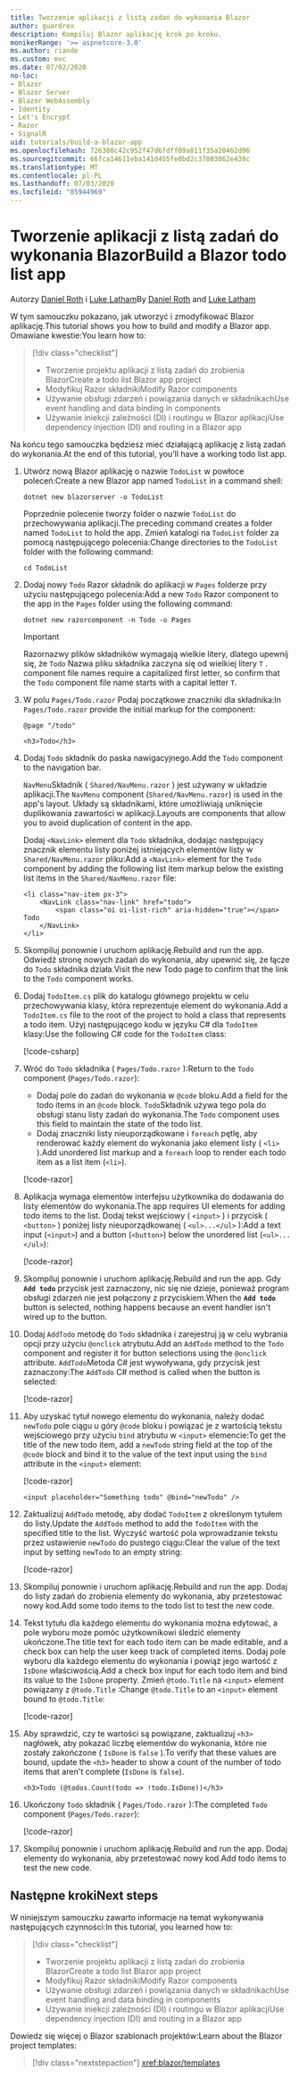 ```yaml
---
title: Tworzenie aplikacji z listą zadań do wykonania Blazor
author: guardrex
description: Kompiluj Blazor aplikację krok po kroku.
monikerRange: '>= aspnetcore-3.0'
ms.author: riande
ms.custom: mvc
ms.date: 07/02/2020
no-loc:
- Blazor
- Blazor Server
- Blazor WebAssembly
- Identity
- Let's Encrypt
- Razor
- SignalR
uid: tutorials/build-a-blazor-app
ms.openlocfilehash: 726380c42c952f47d6fdff09a811f35a20462d96
ms.sourcegitcommit: 66fca14611eba141d455fe0bd2c37803062e439c
ms.translationtype: MT
ms.contentlocale: pl-PL
ms.lasthandoff: 07/03/2020
ms.locfileid: "85944969"
---
```

# <a name="build-a-blazor-todo-list-app"></a><span data-ttu-id="676d8-103">Tworzenie aplikacji z listą zadań do wykonania Blazor</span><span class="sxs-lookup"><span data-stu-id="676d8-103">Build a Blazor todo list app</span></span>

<span data-ttu-id="676d8-104">Autorzy [Daniel Roth](https://github.com/danroth27) i [Luke Latham](https://github.com/guardrex)</span><span class="sxs-lookup"><span data-stu-id="676d8-104">By [Daniel Roth](https://github.com/danroth27) and [Luke Latham](https://github.com/guardrex)</span></span>

<span data-ttu-id="676d8-105">W tym samouczku pokazano, jak utworzyć i zmodyfikować Blazor aplikację.</span><span class="sxs-lookup"><span data-stu-id="676d8-105">This tutorial shows you how to build and modify a Blazor app.</span></span> <span data-ttu-id="676d8-106">Omawiane kwestie:</span><span class="sxs-lookup"><span data-stu-id="676d8-106">You learn how to:</span></span>

> [!div class="checklist"]
> * <span data-ttu-id="676d8-107">Tworzenie projektu aplikacji z listą zadań do zrobienia Blazor</span><span class="sxs-lookup"><span data-stu-id="676d8-107">Create a todo list Blazor app project</span></span>
> * <span data-ttu-id="676d8-108">Modyfikuj Razor składniki</span><span class="sxs-lookup"><span data-stu-id="676d8-108">Modify Razor components</span></span>
> * <span data-ttu-id="676d8-109">Używanie obsługi zdarzeń i powiązania danych w składnikach</span><span class="sxs-lookup"><span data-stu-id="676d8-109">Use event handling and data binding in components</span></span>
> * <span data-ttu-id="676d8-110">Używanie iniekcji zależności (DI) i routingu w Blazor aplikacji</span><span class="sxs-lookup"><span data-stu-id="676d8-110">Use dependency injection (DI) and routing in a Blazor app</span></span>

<span data-ttu-id="676d8-111">Na końcu tego samouczka będziesz mieć działającą aplikację z listą zadań do wykonania.</span><span class="sxs-lookup"><span data-stu-id="676d8-111">At the end of this tutorial, you'll have a working todo list app.</span></span>

1. <span data-ttu-id="676d8-112">Utwórz nową Blazor aplikację o nazwie `TodoList` w powłoce poleceń:</span><span class="sxs-lookup"><span data-stu-id="676d8-112">Create a new Blazor app named `TodoList` in a command shell:</span></span>

   ```dotnetcli
   dotnet new blazorserver -o TodoList
   ```

   <span data-ttu-id="676d8-113">Poprzednie polecenie tworzy folder o nazwie `TodoList` do przechowywania aplikacji.</span><span class="sxs-lookup"><span data-stu-id="676d8-113">The preceding command creates a folder named `TodoList` to hold the app.</span></span> <span data-ttu-id="676d8-114">Zmień katalogi na `TodoList` folder za pomocą następującego polecenia:</span><span class="sxs-lookup"><span data-stu-id="676d8-114">Change directories to the `TodoList` folder with the following command:</span></span>

   ```dotnetcli
   cd TodoList
   ```

1. <span data-ttu-id="676d8-115">Dodaj nowy `Todo` Razor składnik do aplikacji w `Pages` folderze przy użyciu następującego polecenia:</span><span class="sxs-lookup"><span data-stu-id="676d8-115">Add a new `Todo` Razor component to the app in the `Pages` folder using the following command:</span></span>

   ```dotnetcli
   dotnet new razorcomponent -n Todo -o Pages
   ```

   > [!IMPORTANT]
   > Razor<span data-ttu-id="676d8-116">nazwy plików składników wymagają wielkie litery, dlatego upewnij się, że `Todo` Nazwa pliku składnika zaczyna się od wielkiej litery `T` .</span><span class="sxs-lookup"><span data-stu-id="676d8-116"> component file names require a capitalized first letter, so confirm that the `Todo` component file name starts with a capital letter `T`.</span></span>

1. <span data-ttu-id="676d8-117">W polu `Pages/Todo.razor` Podaj początkowe znaczniki dla składnika:</span><span class="sxs-lookup"><span data-stu-id="676d8-117">In `Pages/Todo.razor` provide the initial markup for the component:</span></span>

   ```razor
   @page "/todo"

   <h3>Todo</h3>
   ```

1. <span data-ttu-id="676d8-118">Dodaj `Todo` składnik do paska nawigacyjnego.</span><span class="sxs-lookup"><span data-stu-id="676d8-118">Add the `Todo` component to the navigation bar.</span></span>

   <span data-ttu-id="676d8-119">`NavMenu`Składnik ( `Shared/NavMenu.razor` ) jest używany w układzie aplikacji.</span><span class="sxs-lookup"><span data-stu-id="676d8-119">The `NavMenu` component (`Shared/NavMenu.razor`) is used in the app's layout.</span></span> <span data-ttu-id="676d8-120">Układy są składnikami, które umożliwiają uniknięcie duplikowania zawartości w aplikacji.</span><span class="sxs-lookup"><span data-stu-id="676d8-120">Layouts are components that allow you to avoid duplication of content in the app.</span></span>

   <span data-ttu-id="676d8-121">Dodaj `<NavLink>` element dla `Todo` składnika, dodając następujący znacznik elementu listy poniżej istniejących elementów listy w `Shared/NavMenu.razor` pliku:</span><span class="sxs-lookup"><span data-stu-id="676d8-121">Add a `<NavLink>` element for the `Todo` component by adding the following list item markup below the existing list items in the `Shared/NavMenu.razor` file:</span></span>

   ```razor
   <li class="nav-item px-3">
       <NavLink class="nav-link" href="todo">
           <span class="oi oi-list-rich" aria-hidden="true"></span> Todo
       </NavLink>
   </li>
   ```

1. <span data-ttu-id="676d8-122">Skompiluj ponownie i uruchom aplikację.</span><span class="sxs-lookup"><span data-stu-id="676d8-122">Rebuild and run the app.</span></span> <span data-ttu-id="676d8-123">Odwiedź stronę nowych zadań do wykonania, aby upewnić się, że łącze do `Todo` składnika działa.</span><span class="sxs-lookup"><span data-stu-id="676d8-123">Visit the new Todo page to confirm that the link to the `Todo` component works.</span></span>

1. <span data-ttu-id="676d8-124">Dodaj `TodoItem.cs` plik do katalogu głównego projektu w celu przechowywania klasy, która reprezentuje element do wykonania.</span><span class="sxs-lookup"><span data-stu-id="676d8-124">Add a `TodoItem.cs` file to the root of the project to hold a class that represents a todo item.</span></span> <span data-ttu-id="676d8-125">Użyj następującego kodu w języku C# dla `TodoItem` klasy:</span><span class="sxs-lookup"><span data-stu-id="676d8-125">Use the following C# code for the `TodoItem` class:</span></span>

   [!code-csharp[](build-a-blazor-app/samples_snapshot/3.x/TodoItem.cs)]

1. <span data-ttu-id="676d8-126">Wróć do `Todo` składnika ( `Pages/Todo.razor` ):</span><span class="sxs-lookup"><span data-stu-id="676d8-126">Return to the `Todo` component (`Pages/Todo.razor`):</span></span>

   * <span data-ttu-id="676d8-127">Dodaj pole do zadań do wykonania w `@code` bloku.</span><span class="sxs-lookup"><span data-stu-id="676d8-127">Add a field for the todo items in an `@code` block.</span></span> <span data-ttu-id="676d8-128">`Todo`Składnik używa tego pola do obsługi stanu listy zadań do wykonania.</span><span class="sxs-lookup"><span data-stu-id="676d8-128">The `Todo` component uses this field to maintain the state of the todo list.</span></span>
   * <span data-ttu-id="676d8-129">Dodaj znaczniki listy nieuporządkowane i `foreach` pętlę, aby renderować każdy element do wykonania jako element listy ( `<li>` ).</span><span class="sxs-lookup"><span data-stu-id="676d8-129">Add unordered list markup and a `foreach` loop to render each todo item as a list item (`<li>`).</span></span>

   [!code-razor[](build-a-blazor-app/samples_snapshot/3.x/ToDo4.razor?highlight=5-10,12-14)]

1. <span data-ttu-id="676d8-130">Aplikacja wymaga elementów interfejsu użytkownika do dodawania do listy elementów do wykonania.</span><span class="sxs-lookup"><span data-stu-id="676d8-130">The app requires UI elements for adding todo items to the list.</span></span> <span data-ttu-id="676d8-131">Dodaj tekst wejściowy ( `<input>` ) i przycisk ( `<button>` ) poniżej listy nieuporządkowanej ( `<ul>...</ul>` ):</span><span class="sxs-lookup"><span data-stu-id="676d8-131">Add a text input (`<input>`) and a button (`<button>`) below the unordered list (`<ul>...</ul>`):</span></span>

   [!code-razor[](build-a-blazor-app/samples_snapshot/3.x/ToDo5.razor?highlight=12-13)]

1. <span data-ttu-id="676d8-132">Skompiluj ponownie i uruchom aplikację.</span><span class="sxs-lookup"><span data-stu-id="676d8-132">Rebuild and run the app.</span></span> <span data-ttu-id="676d8-133">Gdy **`Add todo`** przycisk jest zaznaczony, nic się nie dzieje, ponieważ program obsługi zdarzeń nie jest połączony z przyciskiem.</span><span class="sxs-lookup"><span data-stu-id="676d8-133">When the **`Add todo`** button is selected, nothing happens because an event handler isn't wired up to the button.</span></span>

1. <span data-ttu-id="676d8-134">Dodaj `AddTodo` metodę do `Todo` składnika i zarejestruj ją w celu wybrania opcji przy użyciu `@onclick` atrybutu.</span><span class="sxs-lookup"><span data-stu-id="676d8-134">Add an `AddTodo` method to the `Todo` component and register it for button selections using the `@onclick` attribute.</span></span> <span data-ttu-id="676d8-135">`AddTodo`Metoda C# jest wywoływana, gdy przycisk jest zaznaczony:</span><span class="sxs-lookup"><span data-stu-id="676d8-135">The `AddTodo` C# method is called when the button is selected:</span></span>

   [!code-razor[](build-a-blazor-app/samples_snapshot/3.x/ToDo6.razor?highlight=2,7-10)]

1. <span data-ttu-id="676d8-136">Aby uzyskać tytuł nowego elementu do wykonania, należy dodać `newTodo` pole ciągu u góry `@code` bloku i powiązać je z wartością tekstu wejściowego przy użyciu `bind` atrybutu w `<input>` elemencie:</span><span class="sxs-lookup"><span data-stu-id="676d8-136">To get the title of the new todo item, add a `newTodo` string field at the top of the `@code` block and bind it to the value of the text input using the `bind` attribute in the `<input>` element:</span></span>

   [!code-razor[](build-a-blazor-app/samples_snapshot/3.x/ToDo7.razor?highlight=2)]

   ```razor
   <input placeholder="Something todo" @bind="newTodo" />
   ```

1. <span data-ttu-id="676d8-137">Zaktualizuj `AddTodo` metodę, aby dodać `TodoItem` z określonym tytułem do listy.</span><span class="sxs-lookup"><span data-stu-id="676d8-137">Update the `AddTodo` method to add the `TodoItem` with the specified title to the list.</span></span> <span data-ttu-id="676d8-138">Wyczyść wartość pola wprowadzanie tekstu przez ustawienie `newTodo` do pustego ciągu:</span><span class="sxs-lookup"><span data-stu-id="676d8-138">Clear the value of the text input by setting `newTodo` to an empty string:</span></span>

   [!code-razor[](build-a-blazor-app/samples_snapshot/3.x/ToDo8.razor?highlight=19-26)]

1. <span data-ttu-id="676d8-139">Skompiluj ponownie i uruchom aplikację.</span><span class="sxs-lookup"><span data-stu-id="676d8-139">Rebuild and run the app.</span></span> <span data-ttu-id="676d8-140">Dodaj do listy zadań do zrobienia elementy do wykonania, aby przetestować nowy kod.</span><span class="sxs-lookup"><span data-stu-id="676d8-140">Add some todo items to the todo list to test the new code.</span></span>

1. <span data-ttu-id="676d8-141">Tekst tytułu dla każdego elementu do wykonania można edytować, a pole wyboru może pomóc użytkownikowi śledzić elementy ukończone.</span><span class="sxs-lookup"><span data-stu-id="676d8-141">The title text for each todo item can be made editable, and a check box can help the user keep track of completed items.</span></span> <span data-ttu-id="676d8-142">Dodaj pole wyboru dla każdego elementu do wykonania i powiąż jego wartość z `IsDone` właściwością.</span><span class="sxs-lookup"><span data-stu-id="676d8-142">Add a check box input for each todo item and bind its value to the `IsDone` property.</span></span> <span data-ttu-id="676d8-143">Zmień `@todo.Title` na `<input>` element powiązany z `@todo.Title` :</span><span class="sxs-lookup"><span data-stu-id="676d8-143">Change `@todo.Title` to an `<input>` element bound to `@todo.Title`:</span></span>

   [!code-razor[](build-a-blazor-app/samples_snapshot/3.x/ToDo9.razor?highlight=5-6)]

1. <span data-ttu-id="676d8-144">Aby sprawdzić, czy te wartości są powiązane, zaktualizuj `<h3>` nagłówek, aby pokazać liczbę elementów do wykonania, które nie zostały zakończone ( `IsDone` is `false` ).</span><span class="sxs-lookup"><span data-stu-id="676d8-144">To verify that these values are bound, update the `<h3>` header to show a count of the number of todo items that aren't complete (`IsDone` is `false`).</span></span>

   ```razor
   <h3>Todo (@todos.Count(todo => !todo.IsDone))</h3>
   ```

1. <span data-ttu-id="676d8-145">Ukończony `Todo` składnik ( `Pages/Todo.razor` ):</span><span class="sxs-lookup"><span data-stu-id="676d8-145">The completed `Todo` component (`Pages/Todo.razor`):</span></span>

   [!code-razor[](build-a-blazor-app/samples_snapshot/3.x/Todo.razor)]

1. <span data-ttu-id="676d8-146">Skompiluj ponownie i uruchom aplikację.</span><span class="sxs-lookup"><span data-stu-id="676d8-146">Rebuild and run the app.</span></span> <span data-ttu-id="676d8-147">Dodaj elementy do wykonania, aby przetestować nowy kod.</span><span class="sxs-lookup"><span data-stu-id="676d8-147">Add todo items to test the new code.</span></span>

## <a name="next-steps"></a><span data-ttu-id="676d8-148">Następne kroki</span><span class="sxs-lookup"><span data-stu-id="676d8-148">Next steps</span></span>

<span data-ttu-id="676d8-149">W niniejszym samouczku zawarto informacje na temat wykonywania następujących czynności:</span><span class="sxs-lookup"><span data-stu-id="676d8-149">In this tutorial, you learned how to:</span></span>

> [!div class="checklist"]
> * <span data-ttu-id="676d8-150">Tworzenie projektu aplikacji z listą zadań do zrobienia Blazor</span><span class="sxs-lookup"><span data-stu-id="676d8-150">Create a todo list Blazor app project</span></span>
> * <span data-ttu-id="676d8-151">Modyfikuj Razor składniki</span><span class="sxs-lookup"><span data-stu-id="676d8-151">Modify Razor components</span></span>
> * <span data-ttu-id="676d8-152">Używanie obsługi zdarzeń i powiązania danych w składnikach</span><span class="sxs-lookup"><span data-stu-id="676d8-152">Use event handling and data binding in components</span></span>
> * <span data-ttu-id="676d8-153">Używanie iniekcji zależności (DI) i routingu w Blazor aplikacji</span><span class="sxs-lookup"><span data-stu-id="676d8-153">Use dependency injection (DI) and routing in a Blazor app</span></span>

<span data-ttu-id="676d8-154">Dowiedz się więcej o Blazor szablonach projektów:</span><span class="sxs-lookup"><span data-stu-id="676d8-154">Learn about the Blazor project templates:</span></span>

> [!div class="nextstepaction"]
> <xref:blazor/templates>

